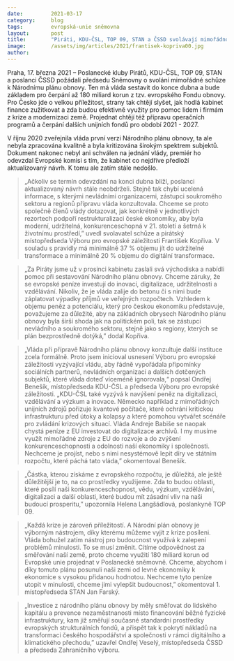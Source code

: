 ```yaml
---
date:         2021-03-17
category:     blog
tags:         evropská-unie sněmovna
layout:       post
title:        "Piráti, KDU-ČSL, TOP 09, STAN a ČSSD svolávají mimořádnou schůzi Sněmovny. Chtějí, aby vláda využila efektivně 180 miliard z evropského Fondu obnovy"
image:        /assets/img/articles/2021/frantisek-kopriva00.jpg
author:       
---
```



Praha, 17. března 2021 – Poslanecké kluby Pirátů, KDU-ČSL, TOP 09, STAN a poslanci ČSSD požádali předsedu Sněmovny o svolání mimořádné schůze k Národnímu plánu obnovy. Ten má vláda sestavit do konce dubna a bude základem pro čerpání až 180 miliard korun z tzv. evropského Fondu obnovy. Pro Česko jde o velkou příležitost, strany tak chtějí slyšet, jak hodlá kabinet finance zužitkovat a zda budou efektivně využity pro pomoc lidem i firmám z krize a modernizaci země. Projednat chtějí též přípravu operačních programů a čerpání dalších unijních fondů pro období 2021 - 2027. 


V říjnu 2020 zveřejnila vláda první verzi Národního plánu obnovy, ta ale nebyla zpracována kvalitně a byla kritizována širokým spektrem subjektů. Dokument nakonec nebyl ani schválen na jednání vlády, premiér ho odevzdal Evropské komisi s tím, že kabinet co nejdříve předloží aktualizovaný návrh. K tomu ale zatím stále nedošlo.


> „Ačkoliv se termín odevzdání na konci dubna blíží, poslanci aktualizovaný návrh stále neobdrželi. Stejně tak chybí ucelená informace, s kterými nevládními organizacemi, zástupci soukromého sektoru a regionů přípravu vláda konzultovala. Chceme se proto společně členů vlády dotazovat, jak konkrétně v jednotlivých rezortech podpoří restrukturalizaci české ekonomiky, aby byla moderní, udržitelná, konkurenceschopná v 21. století a šetrná k životnímu prostředí,” uvedl svolavatel schůze a pirátský místopředseda Výboru pro evropské záležitosti František Kopřiva. V souladu s pravidly má minimálně 37 % objemu jít do udržitelné transformace a minimálně 20 % objemu do digitální transformace. 


> „Za Piráty jsme už v prosinci kabinetu zaslali svá východiska a nabídli pomoc při sestavování Národního plánu obnovy. Chceme záruky, že se evropské peníze investují do inovací, digitalizace, udržitelnosti a vzdělávání. Nikoliv, že je vláda zalije do betonu či s nimi bude záplatovat výpadky příjmů ve veřejných rozpočtech. Vzhledem k objemu peněz a potenciálu, který pro českou ekonomiku představuje, považujeme za důležité, aby na základních obrysech Národního plánu obnovy byla širší shoda jak na politickém poli, tak se zástupci nevládního a soukromého sektoru, stejně jako s regiony, kterých se plán bezprostředně dotýká,” dodal Kopřiva.  


> „Vláda při přípravě Národního plánu obnovy konzultuje další instituce zcela formálně. Proto jsem inicioval usnesení Výboru pro evropské záležitosti vyzývající vládu, aby řádně vypořádala připomínky sociálních partnerů, nevládních organizací a dalších dotčených subjektů, které vláda doteď víceméně ignorovala,“ popsal Ondřej Benešík, místopředseda KDU-ČSL a předseda Výboru pro evropské záležitosti. „KDU-ČSL také vyzývá k navýšení peněz na digitalizaci, vzdělávání a výzkum a inovace. Německo například z mimořádných unijních zdrojů pořizuje kvantové počítače, které ochrání kritickou infrastrukturu před útoky a kolapsy a které pomohou vytvářet scénáře pro zvládání krizových situací. Vláda Andreje Babiše se naopak chystá peníze z EU investovat do digitalizace archívů. I my musíme využít mimořádné zdroje z EU do rozvoje a do zvýšení konkurenceschopnosti a odolnosti naší ekonomiky i společnosti. Nechceme je projíst, nebo s nimi nesystémově lepit díry ve státním rozpočtu, které páchá tato vláda,” okomentoval Benešík.


> „Částka, kterou získáme z evropského rozpočtu, je důležitá, ale ještě důležitější je to, na co prostředky využijeme. Zda to budou oblasti, které posílí naši konkurenceschopnost, vědu, výzkum, vzdělávání, digitalizaci a další oblasti, které budou mít zásadní vliv na naši budoucí prosperitu,” upozornila Helena Langšádlová, poslankyně TOP 09.


> „Každá krize je zároveň příležitostí. A Národní plán obnovy je výborným nástrojem, díky kterému můžeme vyjít z krize posíleni. Vláda bohužel zatím nástroj pro budoucnost využívá k zalepení problémů minulosti. To se musí změnit. Cítíme odpovědnost za směřování naší země, proto chceme využití 180 miliard korun od Evropské unie projednat v Poslanecké sněmovně. Chceme, abychom i díky tomuto plánu posunuli naši zemi od levné ekonomiky k ekonomice s vysokou přidanou hodnotou. Nechceme tyto peníze utopit v minulosti, chceme jimi vylepšit budoucnost,” okomentoval 1. místopředseda STAN Jan Farský. 


> „Investice z národního plánu obnovy by měly směřovat do lidského kapitálu a prevence nezaměstnanosti místo financování běžné fyzické infrastruktury, kam již směřují současné standardní prostředky evropských strukturálních fondů, a přispět tak k pokrytí nákladů na transformaci českého hospodářství a společnosti v rámci digitálního a klimatického přechodu,” uzavřel Ondřej Veselý, místopředseda ČSSD a  předseda Zahraničního výboru. 
